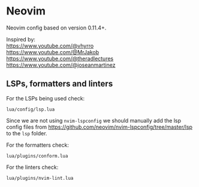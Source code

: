 # Neovim

Neovim config based on version 0.11.4+.

Inspired by:\
<https://www.youtube.com/@vhyrro>\
<https://www.youtube.com/@MrJakob>\
<https://www.youtube.com/@theradlectures>\
<https://www.youtube.com/@joseanmartinez>

## LSPs, formatters and linters

For the LSPs being used check:

```
lua/config/lsp.lua
```

Since we are not using `nvim-lspconfig` we should manually add the lsp config files
from <https://github.com/neovim/nvim-lspconfig/tree/master/lsp> to the `lsp` folder.

For the formatters check:

```
lua/plugins/conform.lua
```

For the linters check:

```
lua/plugins/nvim-lint.lua
```

